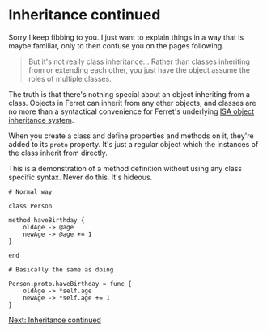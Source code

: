 # Inheritance continued

Sorry I keep fibbing to you. I just want to explain things in a way that
is maybe familiar, only to then confuse you on the pages following.

> But it's not really class inheritance... Rather than classes
> inheriting from or extending each other, you just have the object
> assume the roles of multiple classes.

The truth is that there's nothing special about an object inheriting from
a class. Objects in Ferret can inherit from any other objects, and classes
are no more than a syntactical convenience for Ferret's underlying
[ISA object inheritance system](../Inheritance.md).

When you create a class and define properties and methods on it, they're
added to its `proto` property. It's just a regular object which the
instances of the class inherit from directly.

This is a demonstration of a method definition without using any class
specific syntax. Never do this. It's hideous.

    # Normal way

    class Person

    method haveBirthday {
        oldAge -> @age
        newAge -> @age += 1
    }

    end

    # Basically the same as doing

    Person.proto.haveBirthday = func {
        oldAge -> *self.age
        newAge -> *self.age += 1
    }

[Next: Inheritance continued](40-inheritance-3.md)